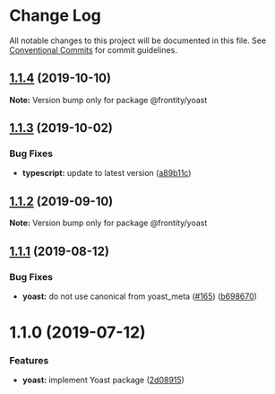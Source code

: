# Change Log

All notable changes to this project will be documented in this file.
See [Conventional Commits](https://conventionalcommits.org) for commit guidelines.

## [1.1.4](https://github.com/frontity/frontity/compare/@frontity/yoast@1.1.3...@frontity/yoast@1.1.4) (2019-10-10)

**Note:** Version bump only for package @frontity/yoast





## [1.1.3](https://github.com/frontity/frontity/compare/@frontity/yoast@1.1.2...@frontity/yoast@1.1.3) (2019-10-02)


### Bug Fixes

* **typescript:** update to latest version ([a89b11c](https://github.com/frontity/frontity/commit/a89b11c))





## [1.1.2](https://github.com/frontity/frontity/compare/@frontity/yoast@1.1.1...@frontity/yoast@1.1.2) (2019-09-10)

**Note:** Version bump only for package @frontity/yoast





## [1.1.1](https://github.com/frontity/frontity/compare/@frontity/yoast@1.1.0...@frontity/yoast@1.1.1) (2019-08-12)


### Bug Fixes

* **yoast:** do not use canonical from yoast_meta ([#165](https://github.com/frontity/frontity/issues/165)) ([b698670](https://github.com/frontity/frontity/commit/b698670))





# 1.1.0 (2019-07-12)


### Features

* **yoast:** implement Yoast package ([2d08915](https://github.com/frontity/frontity/commit/2d08915))
